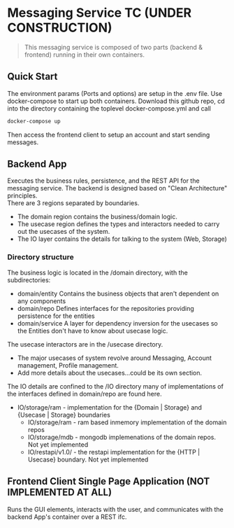 # Messaging Service TC (UNDER CONSTRUCTION)

> This messaging service is composed of two parts (backend & frontend) running in their own containers.

## Quick Start
The environment params (Ports and options) are setup in the .env file. Use docker-compose to start up both containers. 
Download this github repo, cd into the directory containing the toplevel docker-compose.yml and call
``` bash
docker-compose up
```
Then access the frontend client to setup an account and start sending messages. 

## Backend App
Executes the business rules, persistence, and the REST API for the messaging service. The backend is designed based on "Clean Architecture" principles.  
There are 3 regions separated by boundaries. 
* The domain region contains the business/domain logic. 
* The usecase region defines the types and interactors needed to carry out the usecases of the system.  
* The IO layer contains the details for talking to the system (Web, Storage)

### Directory structure
The business logic is located in the /domain directory, with the subdirectories:
* domain/entity   Contains the business objects that aren't dependent on any components
* domain/repo     Defines interfaces for the repositories providing persistence for the entities 
* domain/service  A layer for dependency inversion for the usecases so the Entities don't have to know about usecase logic.

The usecase interactors are in the /usecase directory. 
* The major usecases of system revolve around Messaging, Account management, Profile management.
* Add more details about the usecases...could be its own section.

The IO details are confined to the /IO directory many of implementations of the interfaces defined in domain/repo are found here.
* IO/storage/ram    - implementation for the {Domain | Storage} and {Usecase | Storage} boundaries
    *   IO/storage/ram    - ram based inmemory implementation of the domain repos
    *   IO/storage/mdb    - mongodb implemenations of the domain repos. Not yet implemented
    *   IO/restapi/v1.0/  - the restapi implementation for the {HTTP | Usecase} boundary.  Not yet implemented
	
## Frontend Client Single Page Application (NOT IMPLEMENTED AT ALL)
Runs the GUI elements, interacts with the user, and communicates with the backend App's container over a REST ifc.



